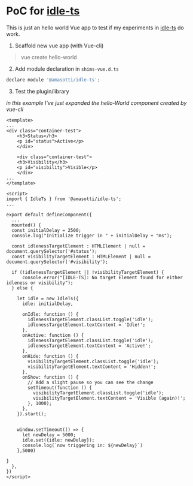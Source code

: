 # PoC for [idle-ts](https://github.com/amasotti/idle-ts)

This is just an hello world Vue app to test if my experiments in [idle-ts](https://github.com/amasotti/idle-ts) do work.

1. Scaffold new vue app (with Vue-cli)

> vue create hello-world

2. Add module declaration in `shims-vue.d.ts`

```js
declare module '@amasotti/idle-ts';
```

3. Test the plugin/library

*in this example I've just expanded the hello-World component created by vue-cli*

~~~vue
<template>
...
<div class="container-test">
    <h3>Status</h3>
    <p id="status">Active</p>
    </div>

    <div class="container-test">
    <h3>Visibility</h3>
    <p id="visibility">Visible</p>
    </div>
...
</template>

<script>
import { IdleTs } from '@amasotti/idle-ts';
...

export default defineComponent({
  ...
  mounted() {
  const initialDelay = 2500;
  console.log("Initialize trigger in " + initialDelay + "ms");

  const idlenessTargetElement : HTMLElement | null = document.querySelector('#status');
  const visibilityTargetElement : HTMLElement | null = document.querySelector('#visibility');

  if (!idlenessTargetElement || !visibilityTargetElement) {
      console.error("[IDLE-TS]: No target Element found for either idleness or visibility");
  } else {

    let idle = new IdleTs({
      idle: initialDelay,

      onIdle: function () {
        idlenessTargetElement.classList.toggle('idle');
        idlenessTargetElement.textContent = 'Idle!';
      },
      onActive: function () {
        idlenessTargetElement.classList.toggle('idle');
        idlenessTargetElement.textContent = 'Active!';
      },
      onHide: function () {
        visibilityTargetElement.classList.toggle('idle');
        visibilityTargetElement.textContent = 'Hidden!';
      },
      onShow: function () {
        // Add a slight pause so you can see the change
        setTimeout(function () {
          visibilityTargetElement.classList.toggle('idle');
          visibilityTargetElement.textContent = 'Visible (again)!';
        }, 1000);
      },
    }).start();


    window.setTimeout(() => {
      let newDelay = 5000;
      idle.set({idle: newDelay});
      console.log(`now triggering in: ${newDelay}`)
    },5000)

}
  },
})
</script>

~~~
